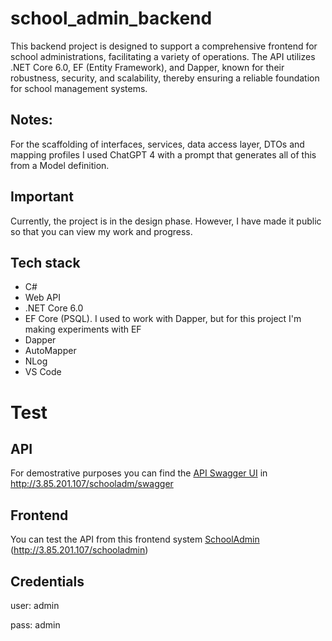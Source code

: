 # school_admin_backend
This backend project is designed to support a comprehensive frontend for school administrations, facilitating a variety of operations. The API utilizes .NET Core 6.0, EF (Entity Framework), and Dapper, known for their robustness, security, and scalability, thereby ensuring a reliable foundation for school management systems.

## Notes:
For the scaffolding of interfaces, services, data access layer, DTOs and mapping profiles I used ChatGPT 4 with a prompt that generates all of this from a Model definition.

## Important
Currently, the project is in the design phase. However, I have made it public so that you can view my work and progress.

## Tech stack
- C#
- Web API
- .NET Core 6.0
- EF Core (PSQL). I used to work with Dapper, but for this project I'm making experiments with EF
- Dapper
- AutoMapper
- NLog
- VS Code

# Test
## API
For demostrative purposes you can find the [API Swagger UI](http://3.85.201.107/schooladm/swagger) in http://3.85.201.107/schooladm/swagger

## Frontend
You can test the API from this frontend system [SchoolAdmin](http://3.85.201.107/schooladmin) (http://3.85.201.107/schooladmin)

## Credentials
user: admin

pass: admin